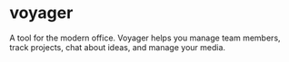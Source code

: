 # voyager
A tool for the modern office. Voyager helps you manage team members, track projects, chat about ideas, and manage your media.

